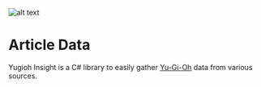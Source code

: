 ![alt text](https://fablecode.visualstudio.com/Yugioh%20Insight/_apis/build/status/ArticleData%20-%20CI "Visual studio team services build status")

# Article Data
Yugioh Insight is a C# library to easily gather [Yu-Gi-Oh](http://www.yugioh-card.com/uk/) data from various sources.
